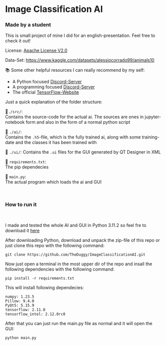 # Image Classification AI
### Made by a student  

This is small project of mine I did for an english-presentation. Feel free to check it out!

License: [Apache License V2.0](LICENSE.txt)

Data-Set: https://www.kaggle.com/datasets/alessiocorrado99/animals10

📚 Some other helpful resources I can really recommend by my self: 
- A Python focused [Discord-Server](https://discord.com/invite/python)
- A programming focused [Discord-Server](https://discord.gg/programming)
- The official [TensorFlow-Website](https://www.tensorflow.org/)

Just a quick explanation of the folder structure:

📁`./src/`:  
Contains the source-code for the actual ai. The sources are ones in jupyter-notebook form and also in the form of a normal python script

📁 `./ai/`:  
Contains the `.h5`-file, which is the fully trained ai, along with some training-date and the classes it has been trained with

📁 `./ui/`:
Contains the `.ui` files for the GUI generated by QT Designer in XML

📄 `requirements.txt`:  
The pip dependecies

📄 `main.py`:  
The actual program which loads the ai and GUI

<br>  

### How to run it

<br>

I made and tested the whole AI and GUI in Python 3.11.2 so feel fre to download it [here](https://www.python.org/downloads/)

After downloading Python, download and unpack the zip-file of this repo or just clone this repo with the following command:  
```
git clone https://github.com/TheDuggy/ImageClassificationAI.git
```

Now just open a terminal in the most upper dir of the repo and insall the following dependencies with the following command: 
```
pip install -r requirements.txt
```

This will install following dependecies:  
```
numpy: 1.23.5
Pillow: 9.4.0
PyQt5: 5.15.9
tensorflow: 2.11.0
tensorflow_intel: 2.12.0rc0
```

After that you can just run the main.py file as normal and it will open the GUI:

```
python main.py
```
